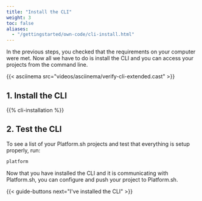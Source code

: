 ```yaml
---
title: "Install the CLI"
weight: 3
toc: false
aliases:
  - "/gettingstarted/own-code/cli-install.html"
---
```


In the previous steps, you checked that the requirements on your computer were met. Now all we have to do is install the CLI and you can access your projects from the command line.

{{< asciinema src="videos/asciinema/verify-cli-extended.cast" >}}

##  1. Install the CLI

{{% cli-installation %}}

##  2. Test the CLI

To see a list of your Platform.sh projects and test that everything is setup properly, run:

```bash
platform
```

Now that you have installed the CLI and it is communicating with Platform.sh, you can configure and push your project to Platform.sh.

{{< guide-buttons next="I've installed the CLI" >}}
